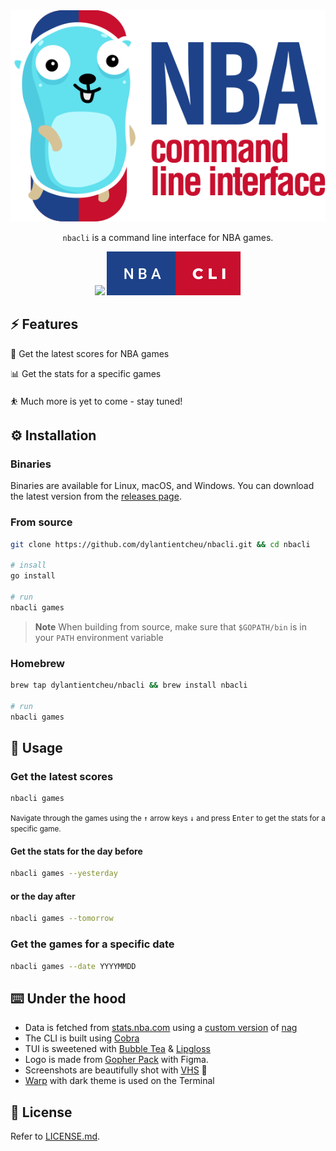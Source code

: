 <div align='center'>
<img src="screenshots/banner.svg">

`nbacli` is a command line interface for NBA games.

<p>
  <img src="https://forthebadge.com/images/badges/made-with-go.svg">
  <img src="screenshots/nba-cli.svg">
</p>
</div>

## ⚡️ Features

🏀 Get the latest scores for NBA games

📊 Get the stats for a specific games

⛹️ Much more is yet to come - stay tuned!

## ⚙️ Installation

### Binaries

Binaries are available for Linux, macOS, and Windows. You can download the latest version from the [releases page](https://github.com/dylantientcheu/nbacli/releases).

### From source

```bash
git clone https://github.com/dylantientcheu/nbacli.git && cd nbacli

# insall
go install

# run
nbacli games
```

> **Note**
> When building from source, make sure that `$GOPATH/bin` is in your `PATH` environment variable

### Homebrew

```bash
brew tap dylantientcheu/nbacli && brew install nbacli

# run
nbacli games
```

## 📖 Usage

### Get the latest scores

```bash
nbacli games
```

<small>Navigate through the games using the <kbd>↑</kbd> arrow keys <kbd>↓</kbd> and press <kbd>Enter</kbd> to get the stats for a specific game.</small>

#### Get the stats for the day before

```bash
nbacli games --yesterday
```

#### or the day after

```bash
nbacli games --tomorrow
```

### Get the games for a specific date

```bash
nbacli games --date YYYYMMDD
```

## ⌨️ Under the hood

* Data is fetched from [stats.nba.com](https://stats.nba.com) using a [custom version](./nag/) of [nag](https://github.com/ronaudinho/nag)
* The CLI is built using [Cobra](https://github.com/spf13/cobra)
* TUI is sweetened with [Bubble Tea](https://github.com/charmbracelet/bubbletea) & [Lipgloss](https://github.com/charmbracelet/lipgloss)
* Logo is made from [Gopher Pack](https://www.sketchappsources.com/free-source/4864-gophers-pack-sketch-freebie-resource.html) with  Figma.
* Screenshots are beautifully shot with [VHS](https://github.com/charmbracelet/vhs) 📸
* [Warp](https://www.warp.dev/) with dark theme is used on the Terminal

## 📝 License

Refer to [LICENSE.md](./LICENSE).
